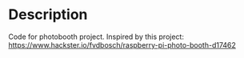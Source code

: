 # Description
Code for photobooth project. Inspired by this project: https://www.hackster.io/fvdbosch/raspberry-pi-photo-booth-d17462
